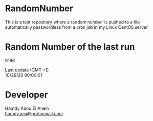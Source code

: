 # RandomNumber    
This is a test repository where a random number is pushed to a file automatically passwordless from a cron job in my Linux CentOS server    
# Random Number of the last run   
9186
      
Last update (GMT +1)    
10/29/20 00:00:01
# Developer    
Hamdy Abou El Anein   
hamdy.aea@protonmail.com
